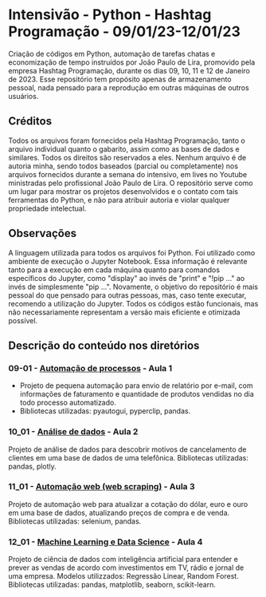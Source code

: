 # Intensivão - Python - Hashtag Programação - 09/01/23-12/01/23
 Criação de códigos em Python, automação de tarefas chatas e economização de tempo instruídos por João Paulo de Lira, promovido pela empresa Hashtag Programação, durante os dias 09, 10, 11 e 12 de Janeiro de 2023. Esse repositório tem propósito apenas de armazenamento pessoal, nada pensado para a reprodução em outras máquinas de outros usuários.

## Créditos
Todos os arquivos foram fornecidos pela Hashtag Programação, tanto o arquivo individual quanto o gabarito, assim como as bases de dados e similares. Todos os direitos são reservados a eles. Nenhum arquivo é de autoria minha, sendo todos baseados (parcial ou completamente) nos arquivos fornecidos durante a semana do intensivo, em lives no Youtube ministradas pelo profissional João Paulo de Lira. O repositório serve como um lugar para mostrar os projetos desenvolvidos e o contato com tais ferramentas do Python, e não para atribuir autoria e violar qualquer propriedade intelectual.

## Observações
A linguagem utilizada para todos os arquivos foi Python.
Foi utilizado como ambiente de execução o Jupyter Notebook. Essa informação é relevante tanto para a execução em cada máquina quanto para comandos específicos do Jupyter, como "display" ao invés de "print" e "!pip ..." ao invés de simplesmente "pip ...". Novamente, o objetivo do repositório é mais pessoal do que pensado para outras pessoas, mas, caso tente executar, recomendo a utilização do Jupyter.
Todos os códigos estão funcionais, mas não necessariamente representam a versão mais eficiente e otimizada possível.

## Descrição do conteúdo nos diretórios
### 09-01 - [Automação de processos](https://github.com/SweydManaf/intensivao-python-hashtagprogramacao/blob/main/Aula%201/Arquivo%20Inicial%20-%20Aula%201.ipynb) - Aula 1
- Projeto de pequena automação para envio de relatório por e-mail, com informações de faturamento e quantidade de produtos vendidas no dia todo processo automatizado.
- Bibliotecas utilizadas: pyautogui, pyperclip, pandas.

### 10_01 - [Análise de dados](https://github.com/SweydManaf/intensivao-python-hashtagprogramacao/blob/main/Aula%202/Arquivo%20Inicial%20-%20Aula%202.ipynb) - Aula 2
Projeto de análise de dados para descobrir motivos de cancelamento de clientes em uma base de dados de uma telefônica.
Bibliotecas utilizadas: pandas, plotly.

### 11_01 - [Automação web (web scraping)](https://github.com/SweydManaf/intensivao-python-hashtagprogramacao/blob/main/Aula%203/Arquivo%20Inicial%20-%20Aula%203.ipynb) - Aula 3
Projeto de automação web para atualizar a cotação do dólar, euro e ouro em uma base de dados, atualizando preços de compra e de venda.
Bibliotecas utilizadas: selenium, pandas.

### 12_01 - [Machine Learning e Data Science](https://github.com/SweydManaf/intensivao-python-hashtagprogramacao/blob/main/Aula%204/Arquivo%20Inicial%20-%20Aula%204.ipynb) - Aula 4
Projeto de ciência de dados com inteligência artificial para entender e prever as vendas de acordo com investimentos em TV, rádio e jornal de uma empresa.
Modelos utilizzados: Regressão Linear, Random Forest.
Bibliotecas utilizadas: pandas, matplotlib, seaborn, scikit-learn.
